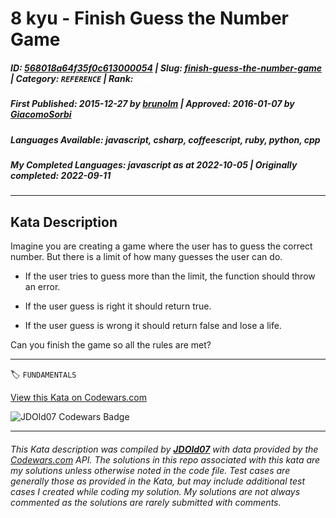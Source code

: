 # 8 kyu - Finish Guess the Number Game

##### **ID**: [568018a64f35f0c613000054](https://www.codewars.com/kata/568018a64f35f0c613000054) | **Slug**: [finish-guess-the-number-game](https://www.codewars.com/kata/568018a64f35f0c613000054) | **Category**: `REFERENCE` | **Rank**: <span style="color:white">8 kyu</span>

##### **First Published**: 2015-12-27 ***by*** [brunolm](https://www.codewars.com/users/brunolm) | **Approved**: 2016-01-07 ***by*** [GiacomoSorbi](https://www.codewars.com/users/GiacomoSorbi)

##### **Languages Available**: javascript, csharp, coffeescript, ruby, python, cpp

##### **My Completed Languages**: javascript ***as at*** 2022-10-05 | **Originally completed**: 2022-09-11

---

## Kata Description


Imagine you are creating a game where the user has to guess the correct number. But there is a limit of how many guesses the user can do.



- If the user tries to guess more than the limit, the function should throw an error.

- If the user guess is right it should return true.

- If the user guess is wrong it should return false and lose a life.



Can you finish the game so all the rules are met?

---


🏷 `FUNDAMENTALS`


[View this Kata on Codewars.com](https://www.codewars.com/kata/568018a64f35f0c613000054)

![](https://www.codewars.com/users/jdold07/badges/large "JDOld07 Codewars Badge")

---

###### *This Kata description was compiled by [**JDOld07**](https://tpstech.dev) with data provided by the [Codewars.com](https://www.codewars.com) API.  The solutions in this repo associated with this kata are my solutions unless otherwise noted in the code file.  Test cases are generally those as provided in the Kata, but may include additional test cases I created while coding my solution.  My solutions are not always commented as the solutions are rarely submitted with comments.*
